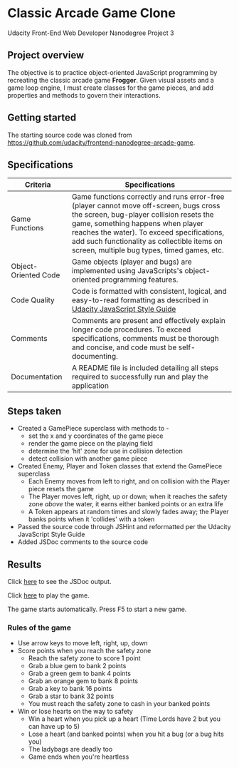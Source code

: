 # Classic Arcade Game Clone

Udacity Front-End Web Developer Nanodegree Project 3

## Project overview

The objective is to practice object-oriented JavaScript programming by recreating the classic arcade game **Frogger**.  Given visual assets and a game loop engine, I must create classes for the game pieces, and add properties and methods to govern their interactions.

## Getting started

The starting source code was cloned from <https://github.com/udacity/frontend-nanodegree-arcade-game>.

## Specifications

| Criteria              | Specifications    |
| --------------------- | ----------------- |
| Game Functions        | Game functions correctly and runs error-free (player cannot move off-screen, bugs cross the screen, bug-player collision resets the game, something happens when player reaches the water). To exceed specifications, add such functionality as collectible items on screen, multiple bug types, timed games, etc. |
| Object-Oriented Code  | Game objects (player and bugs) are implemented using JavaScripts's object-oriented programming features. |
| Code Quality          | Code is formatted with consistent, logical, and easy-to-read formatting as described in [Udacity JavaScript Style Guide](http://udacity.github.io/frontend-nanodegree-styleguide/javascript.html) |
| Comments              | Comments are present and effectively explain longer code procedures. To exceed specifications, comments must be thorough and concise, and code must be self-documenting. |
| Documentation         | A README file is included detailing all steps required to successfully run and play the application |

## Steps taken

- Created a GamePiece superclass with methods to -
  - set the x and y coordinates of the game piece
  - render the game piece on the playing field
  - determine the 'hit' zone for use in collision detection
  - detect collision with another game piece
- Created Enemy, Player and Token classes that extend the GamePiece superclass
  - Each Enemy moves from left to right, and on collision with the Player piece resets the game
  - The Player moves left, right, up or down; when it reaches the safety zone *above* the water, it earns either banked points or an extra life
  - A Token appears at random times and slowly fades away; the Player banks points when it 'collides' with a token
- Passed the source code through JSHint and reformatted per the Udacity JavaScript Style Guide
- Added JSDoc comments to the source code

## Results

Click [here](http://icsantos.github.io/frontend-nanodegree-arcade-game/js/out/) to see the JSDoc output.

Click [here](http://icsantos.github.io/frontend-nanodegree-arcade-game/) to play the game.

The game starts automatically.  Press F5 to start a new game.

### Rules of the game

- Use arrow keys to move left, right, up, down
- Score points when you reach the safety zone
  - Reach the safety zone to score 1 point
  - Grab a blue gem to bank 2 points
  - Grab a green gem to bank 4 points
  - Grab an orange gem to bank 8 points
  - Grab a key to bank 16 points
  - Grab a star to bank 32 points
  - You must reach the safety zone to cash in your banked points
- Win or lose hearts on the way to safety
  - Win a heart when you pick up a heart (Time Lords have 2 but you can have up to 5)
  - Lose a heart (and banked points) when you hit a bug (or a bug hits you)
  - The ladybags are deadly too
  - Game ends when you're heartless
